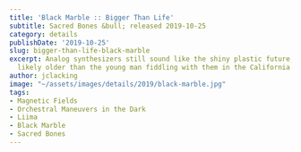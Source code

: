 ```yaml
---
title: 'Black Marble :: Bigger Than Life'
subtitle: Sacred Bones &bull; released 2019-10-25
category: details
publishDate: '2019-10-25'
slug: bigger-than-life-black-marble
excerpt: Analog synthesizers still sound like the shiny plastic future, even if they’re
  likely older than the young man fiddling with them in the California sunshine.
author: jclacking
image: "~/assets/images/details/2019/black-marble.jpg"
tags:
- Magnetic Fields
- Orchestral Maneuvers in the Dark
- Liima
- Black Marble
- Sacred Bones
---
```


